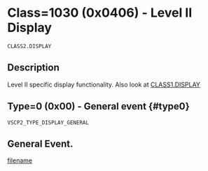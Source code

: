 # Class=1030 (0x0406) - Level II Display

    CLASS2.DISPLAY

## Description

Level II specific display functionality. Also look at [CLASS1.DISPLAY](./class1.display.md) 

## Type=0 (0x00) - General event {#type0}
    VSCP2_TYPE_DISPLAY_GENERAL
General Event.
----

[filename](./bottom_copyright.md ':include')